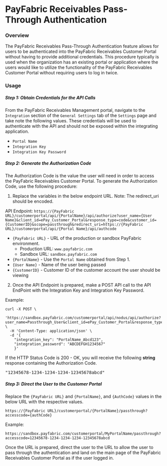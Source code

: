 PayFabric Receivables Pass-Through Authentication
============================

### Overview  
The PayFabric Receivables Pass-Through Authentication feature allows for users to be authenticated into the PayFabric Receivables Customer Portal without having to provide additional credentials. This procedure typically is used when the organization has an existing portal or application where the users would like to utilize the functionality of the PayFabric Receivables Customer Portal without requiring users to log in twice.  


### Usage  

##### Step 1: Obtain Credentials for the API Calls
From the PayFabric Receivables Management portal, navigate to the `Integration` section of the `General Settings` tab of the `Settings` page and take note the following values. These credentials will be used to authenticate with the API and should not be exposed within the integrating application. 

* `Portal Name`
* `Integration Key`
* `Integration Key Password`

##### Step 2: Generate the Authorization Code
The Authorization Code is the value the user will need in order to access the PayFabric Receivables Customer Portal. To generate the Authorization Code, use the following procedure:

1. Replace the variables in the below endpoint URL. Note: The redirect_uri should be encoded.

API Endpoint: `https://{PayFabric URL}/customerportal/api/{PortalName}/api/authorize?user_name={User Name}&client_id=ePay_Customer_Portal&response_type=code&customer_id={CustomerID}&scope=passthrough&redirect_uri=https://{PayFabric URL}/customerportal/api/{Portal Name}/api/authcode`

  * `{PayFabric URL}` - URL of the production or sandbox PayFabric environment. 
    * Production URL: `www.payfabric.com`
    * Sandbox URL: `sandbox.payfabric.com`
  * `{PortalName}` -  Use the `Portal Name` obtained from Step 1.  
  * `{User Name}` - Name of the user being passed 
  * `{CustomerID}` - Customer ID of the customer account the user should be viewing

2. Once the API Endpoint is prepared, make a POST API call to the API EndPoint with the Integration Key and Integration Key Password.

Example:  
```shell
curl -X POST \
  'https://sandbox.payfabric.com/customerportal/api/nodus/api/authorize?user_name=Passthrough_User&client_id=ePay_Customer_Portal&response_type=code&customer_id=CUSTOMER1234&scope=passthrough&redirect_uri=https%3A%2F%2Fsandbox.payfabric.com%2Fcustomerportal%2Fapi%2FMyPortalName%2Fapi%2Fauthcode' \
  -H 'Content-Type: application/json' \
  -d '{
    "integration_key": "PortalName_Abcd123",
    "integration_password": "ABCDEFGH1234567"
	}'
```
If the HTTP Status Code is 200 - OK, you will receive the following **string** response containing the Authorization Code.

<pre>
"12345678-1234-1234-1234-12345678abcd"
</pre>

##### Step 3: Direct the User to the Customer Portal
Replace the `{PayFabric URL}` and `{PortalName}`, and `{AuthCode}` values in the below URL with the respective values. 

`https://{PayFabric URL}/customerportal/{PortalName}/passthrough?accesscode={authCode}`

Example:  
```
https://sandbox.payfabric.com/customerportal/MyPortalName/passthrough?accesscode=12345678-1234-1234-1234-12345678abcd
```

Once the URL is prepared, direct the user to the URL to allow the user to pass through the authentication and land on the main page of the PayFabric Receivables Customer Portal as if the user logged in. 
